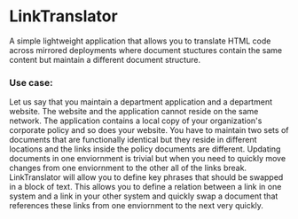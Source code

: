 # LinkTranslator

A simple lightweight application that allows you to translate HTML code across mirrored deployments where document stuctures contain the same content but maintain a different document structure.

### Use case:
Let us say that you maintain a department application and a department website.  The website and the application cannot reside on the same network.  The application contains a local copy of your organization's corporate policy and so does your website.  You have to maintain two sets of documents that are functionally identical but they reside in different locations and the links inside the policy documents are different.  Updating documents in one enviornment is trivial but when you need to quickly move changes from one enviornment to the other all of the links break.  LinkTranslator will allow you to define key phrases that should be swapped in a block of text.  This allows you to define a relation between a link in one system and a link in your other system and quickly swap a document that references these links from one enviornment to the next very quickly.
